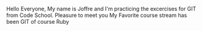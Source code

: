 Hello Everyone, My name is Joffre and I'm practicing the excercises for GIT from Code School.
Pleasure to meet you
My Favorite course stream has been GIT of course
Ruby
